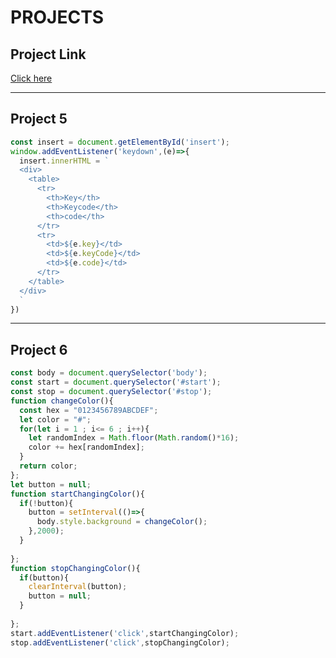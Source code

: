 # PROJECTS

## Project Link
[Click here](https://stackblitz.com/edit/dom-project-chaiaurcode-ttcb5f?file=4-GuessTheNumber%2Fchaiaurcode.js,4-GuessTheNumber%2Findex.html)

-----------------------------------------------------------------------------------------------------------------

## Project 5

``` javascript
const insert = document.getElementById('insert');
window.addEventListener('keydown',(e)=>{
  insert.innerHTML = `
  <div>
    <table>
      <tr>
        <th>Key</th>
        <th>Keycode</th>
        <th>code</th>
      </tr>
      <tr>
        <td>${e.key}</td>
        <td>${e.keyCode}</td>
        <td>${e.code}</td>
      </tr>
    </table>
  </div>
  `
})
```
-----------------------------------------------------------------------------------------------------------------
## Project 6

``` javascript
const body = document.querySelector('body');
const start = document.querySelector('#start');
const stop = document.querySelector('#stop');
function changeColor(){
  const hex = "0123456789ABCDEF";
  let color = "#";
  for(let i = 1 ; i<= 6 ; i++){
    let randomIndex = Math.floor(Math.random()*16);
    color += hex[randomIndex];
  }
  return color;
};
let button = null;
function startChangingColor(){
  if(!button){
    button = setInterval(()=>{
      body.style.background = changeColor();
    },2000);
  }
  
};
function stopChangingColor(){
  if(button){
    clearInterval(button);
    button = null;
  }
  
};
start.addEventListener('click',startChangingColor);
stop.addEventListener('click',stopChangingColor);
``` 
